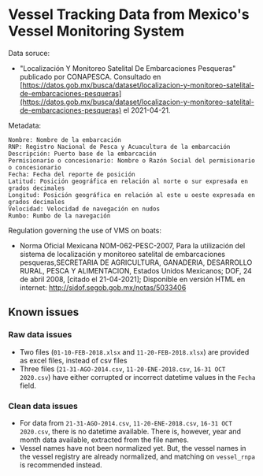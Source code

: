 # Vessel Tracking Data from Mexico's Vessel Monitoring System

Data soruce:
- "Localización Y Monitoreo Satelital De Embarcaciones Pesqueras" publicado por CONAPESCA. Consultado en [https://datos.gob.mx/busca/dataset/localizacion-y-monitoreo-satelital-de-embarcaciones-pesqueras](https://datos.gob.mx/busca/dataset/localizacion-y-monitoreo-satelital-de-embarcaciones-pesqueras) el 2021-04-21.

Metadata:

```
Nombre: Nombre de la embarcación
RNP: Registro Nacional de Pesca y Acuacultura de la embarcación	
Descripción: Puerto base de la embarcación
Permisionario o concesionario: Nombre o Razón Social del permisionario o concesionario
Fecha: Fecha del reporte de posición
Latitud: Posición geográfica en relación al norte o sur expresada en grados decimales
Longitud: Posición geográfica en relación al este u oeste expresada en grados decimales	
Velocidad: Velocidad de navegación en nudos
Rumbo: Rumbo de la navegación
```

Regulation governing the use of VMS on boats:
- Norma Oficial Mexicana NOM-062-PESC-2007, Para la utilización del sistema de localización y monitoreo satelital de embarcaciones pesqueras,SECRETARIA DE AGRICULTURA, GANADERIA, DESARROLLO RURAL, PESCA Y ALIMENTACION,
          Estados Unidos Mexicanos; DOF, 24 de abril 2008, [citado el 21-04-2021];
          Disponible en versión HTML en internet: http://sidof.segob.gob.mx/notas/5033406

## Known issues
### Raw data issues
- Two files (`01-10-FEB-2018.xlsx` and `11-20-FEB-2018.xlsx`) are provided as excel files, instead of csv files
- Three files (`21-31-AGO-2014.csv`, `11-20-ENE-2018.csv`, `16-31 OCT 2020.csv`) have either corrupted or incorrect datetime values in the `Fecha` field.

### Clean data issues
- For data from `21-31-AGO-2014.csv`, `11-20-ENE-2018.csv`, `16-31 OCT 2020.csv`, there is no datetime available. There is, however, year and month data available, extracted from the file names.
- Vessel names have not been normalized yet. But, the vessel names in the vessel registry are already normalized, and matching on `vessel_rnpa` is recommended instead.
